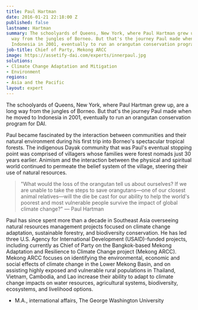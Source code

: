 ```yaml
---
title: Paul Hartman
date: 2016-01-21 22:18:00 Z
published: false
lastname: Hartman
summary: The schoolyards of Queens, New York, where Paul Hartman grew up, are a long
  way from the jungles of Borneo. But that's the journey Paul made when he moved to
  Indonesia in 2001, eventually to run an orangutan conservation program for DAI.
job-title: Chief of Party, Mekong ARCC
image: https://assetify-dai.com/experts/innerpaul.jpg
solutions:
- Climate Change Adaptation and Mitigation
- Environment
regions:
- Asia and the Pacific
layout: expert
---
```


The schoolyards of Queens, New York, where Paul Hartman grew up, are a long way from the jungles of Borneo. But that's the journey Paul made when he moved to Indonesia in 2001, eventually to run an orangutan conservation program for DAI.

Paul became fascinated by the interaction between communities and their natural environment during his first trip into Borneo's spectacular tropical forests. The indigenous Dayak community that was Paul's eventual stopping point was comprised of villagers whose families were forest nomads just 30 years earlier. Animism and the interaction between the physical and spiritual world continued to permeate the belief system of the village, steering their use of natural resources.

> "What would the loss of the orangutan tell us about ourselves? If we are unable to take the steps to save orangutans—one of our closest animal relatives—will the die be cast for our ability to help the world's poorest and most vulnerable people survive the impact of global climate change?" — Paul Hartman

Paul has since spent more than a decade in Southeast Asia overseeing natural resources management projects focused on climate change adaptation, sustainable forestry, and biodiversity conservation. He has led three U.S. Agency for International Development (USAID)-funded projects, including currently as Chief of Party on the Bangkok-based Mekong Adaptation and Resilience to Climate Change project (Mekong ARCC). Mekong ARCC focuses on identifying the environmental, economic and social effects of climate change in the Lower Mekong Basin, and on assisting highly exposed and vulnerable rural populations in Thailand, Vietnam, Cambodia, and Lao increase their ability to adapt to climate change impacts on water resources, agricultural systems, biodiversity, ecosystems, and livelihood options.

* M.A., international affairs, The George Washington University
